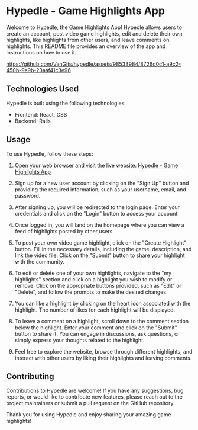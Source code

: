 # Hypedle - Game Highlights App

Welcome to Hypedle, the Game Highlights App! Hypedle allows users to create an account, post video game highlights, edit and delete their own highlights, like highlights from other users, and leave comments on highlights. This README file provides an overview of the app and instructions on how to use it.



https://github.com/VanGits/hypedle/assets/98533984/8726d0c1-a9c2-450b-9a9b-23aaf41c3e96

## Technologies Used

Hypedle is built using the following technologies:


- Frontend: React, CSS
- Backend: Rails

## Usage

To use Hypedle, follow these steps:

1. Open your web browser and visit the live website: [Hypedle - Game Highlights App](https://highlight-app2.onrender.com/)

2. Sign up for a new user account by clicking on the "Sign Up" button and providing the required information, such as your username, email, and password.

3. After signing up, you will be redirected to the login page. Enter your credentials and click on the "Login" button to access your account.

4. Once logged in, you will land on the homepage where you can view a feed of highlights posted by other users.

5. To post your own video game highlight, click on the "Create Highlight" button. Fill in the necessary details, including the game, description, and link the video file. Click on the "Submit" button to share your highlight with the community.

6. To edit or delete one of your own highlights, navigate to the "my highlights" section and click on a highlight you wish to modify or remove. Click on the appropriate buttons provided, such as "Edit" or "Delete", and follow the prompts to make the desired changes.

7. You can like a highlight by clicking on the heart icon associated with the highlight. The number of likes for each highlight will be displayed.

8. To leave a comment on a highlight, scroll down to the comment section below the highlight. Enter your comment and click on the "Submit" button to share it. You can engage in discussions, ask questions, or simply express your thoughts related to the highlight.

9. Feel free to explore the website, browse through different highlights, and interact with other users by liking their highlights and leaving comments.

## Contributing

Contributions to Hypedle are welcome! If you have any suggestions, bug reports, or would like to contribute new features, please reach out to the project maintainers or submit a pull request on the GitHub repository.



Thank you for using Hypedle and enjoy sharing your amazing game highlights!
